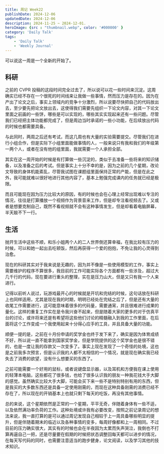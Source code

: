 ```yaml
---
title: 周记 Week22
publishDate: 2024-12-06
updatedDate: 2024-12-06
description: 2024-11-25 ~ 2024-12-01.
heroImage: {src : "thumbnail.webp", color: '#000000' }
category: 'Daily Talk'
tags:
    - 'Daily Talk'
    - 'Weekly Journal'
---
```


可以说这一周是一个全新的开始了。

## 科研

之前的 CVPR 投稿的这段时间完全过去了，所以说可以花一些时间来沉淀。这周确实已经不存在一个很死的时间线来让我做一些事情，然而压力是存在的。因为在产出了论文之后，事实上领域内的竞争十分激烈，所以说要尽快把自己的代码放出去，至少要先把论文放出去，这使得我们需要先组织一下论文内容，对其一下论文里面之前画的一些饼，哪些是可以实现的，哪些其实实现起来还有一些问题。尽管我们已经把主体功能都完成了，但是周边当时承诺的一些小功能，在后续放出代码的时候也都需要具备。

与此同时，两周之后还有考试，而这几周也有大量的实验需要提交。尽管我们在进行小组合作，但是实际下小组里面能做事情的人，一般来说只有我和我们的年级第一两个人，或者在没有他的组里面，我就需要一个人承担全部。

其实在这一周开始的时候是有打算做一些沉淀的，类似于去准备一些将来的知识储备，以及准备之后的考试。但是事实上十分不幸的是，因为之前的几个星期，改论文导致的身体机能紊乱，尽管我试图在课题组里面保持正常的产能，但是在此之外，我可能就难以很好地进行其他内容了，基本上勉强完成课内的任务就已经是极限。

而且可能现在因为压力比较大的原因，有的时候也会在心理上经常出现难以专注的情况，往往是打算播放一个视频作为背景音来工作，但是却专注看视频去了。又或者是想要克制自己，既然不看视频就不会有这种事情发生，但是却看着电脑屏幕，半天敲不下一行。

## 生活

抛开生活中这些不顺，和乐小姐两个人的二人世界倒还算幸福，在我比较有压力的时候，可以和她一起出去吃顿饭，然后再获得一个爱的抱抱，不免让我的心灵得到治愈。

现在的科研其实对于我来说是无趣的，因为并不像是一些使用模型的工作，事实上需要维护的程序不算很多，我目前的工作可能实际各个方面都有一些涉及，超过大几千行的代码，现在要进行重头的整理，实在是压力山大，但是又只有我一个人来进行。

记得以前听人说过，玩游戏最开心的时候就是开坑和完结的时候，这句话放在科研上也同样适用，尤其是现在我的时期，明明已经处在完结之后了，但是还有大量的收尾工作需要进行，这可能意味着很多的代码量，需要通宵，并且很难进行成果的量化。这样的重复工作实在是令我兴奋不起来，但是随着大家的更多的对于仿真平台的讨论，或许将来还是有希望将这些他们讨论的精髓融入到我的工作里面，在后面将这个工作变成一个我使用起来十分得心应手的工具，并且具备大量的功能。

顺便一提的是，之前在十月份申请的奖学金也终于发下来了，确实是因为体育成绩不好，所以说一直不能拿到国家奖学金，但是学院提供的这个奖学金也是很不错的，也是一度让我的存款又一次变多了。事实上现在发现了一个奇怪的处境，这也是之前我多次预言，但是认识我的人都不太相信的一个情况，就是现在确实我已经失去了消费的欲望，没有什么想要买的东西了。

之前可能需要一个好用的鼠标，或者说键盘显示器，以及耳机和方便我在课上使用的轻薄本电脑，这些都花了很多钱，也给了很多认识我的朋友一种我花钱大手大脚的感觉。虽然确实比较大手大脚，可能会买下来一些不是特别特别有用的东西，但是我买的大多数东西还是具备一定使用刚需的，而现在这种具备刚需的消费已经不存在了，所以现在的开销基本上也就只剩下每天的吃饭，再没有其他事情。

总的来说，这个星期依然是正常的一个星期，平平无奇，伴随着身体有一些不适，以及依然满功率负荷的工作。这种处境或许我有必要改变，按照之前记录周记的想法来说，我一直打算的是可以通过周记发现自己相较于上一周具备哪些明显的提升，但是伴随着期末的临近以及各种事情的变多，每周好像都和上一周相同。不过目前的压力确实很大，其实有的时候也会在半夜因为太累而失声哭泣，我倒也不打算再逼自己一把，还是尽量要在假期的时候把状态调整回每天都可以进步的情况，在每天写代码的同时，也需要注意适当的跑步健身，论文阅读，以及学习其他的技术知识。